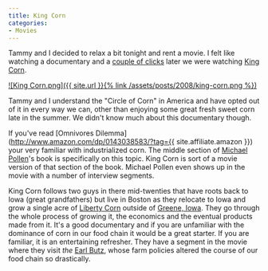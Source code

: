```yaml
---
title: King Corn
categories:
- Movies
---
```


Tammy and I decided to relax a bit tonight and rent a movie. I felt like watching a documentary and a [couple of clicks](/thingelstad/all-in-on-apple-tv) later we were watching [King Corn](http://www.kingcorn.net/).

[![King Corn.png]({{ site.url }}{% link /assets/posts/2008/king-corn.png %})](http://www.kingcorn.net/)

Tammy and I understand the "Circle of Corn" in America and have opted out of it in every way we can, other than enjoying some great fresh sweet corn late in the summer. We didn't know much about this documentary though.

If you've read [Omnivores Dilemma](http://www.amazon.com/dp/0143038583/?tag={{ site.affiliate.amazon }}) your very familiar with industrialized corn. The middle section of [Michael Pollen](http://www.michaelpollan.com/)'s book is specifically on this topic. King Corn is sort of a movie version of that section of the book. Michael Pollen even shows up in the movie with a number of interview segments.

King Corn follows two guys in there mid-twenties that have roots back to Iowa (great grandfathers) but live in Boston as they relocate to Iowa and grow a single acre of [Liberty Corn](http://www.bayercropscienceus.com/products_and_seeds/herbicides/liberty.html) outside of [Greene, Iowa](http://www.greeneiowa.com/). They go through the whole process of growing it, the economics and the eventual products made from it. It's a good documentary and if you are unfamiliar with the dominance of corn in our food chain it would be a great starter. If you are familiar, it is an entertaining refresher. They have a segment in the movie where they visit _the_ [Earl Butz](http://en.wikipedia.org/wiki/Earl_Butz), whose farm policies altered the course of our food chain so drastically.
